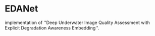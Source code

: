 # EDANet
implementation of ''Deep Underwater Image Quality Assessment with Explicit Degradation Awareness Embedding''.
